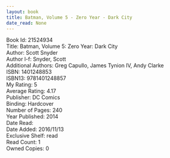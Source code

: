 ```yaml
---
layout: book
title: Batman, Volume 5 - Zero Year - Dark City
date_read: None
---
```


Book Id: 21524934<br />
Title: Batman, Volume 5: Zero Year: Dark City<br />
Author: Scott Snyder<br />
Author l-f: Snyder, Scott<br />
Additional Authors: Greg Capullo, James Tynion IV, Andy   Clarke<br />
ISBN: 1401248853<br />
ISBN13: 9781401248857<br />
My Rating: 5<br />
Average Rating: 4.17<br />
Publisher: DC Comics<br />
Binding: Hardcover<br />
Number of Pages: 240<br />
Year Published: 2014<br />
Date Read: <br />
Date Added: 2016/11/13<br />
Exclusive Shelf: read<br />
Read Count: 1<br />
Owned Copies: 0<br />

